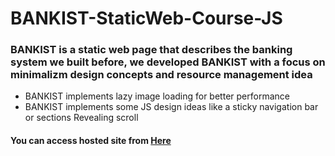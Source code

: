 # BANKIST-StaticWeb-Course-JS
### BANKIST is a static web page that describes the banking system we built before, we developed BANKIST with a focus on minimalizm design concepts  and resource management idea

- BANKIST implements lazy image loading for better performance 
- BANKIST implements some JS design ideas like a sticky navigation bar or sections Revealing scroll 

#### You can access hosted site from [Here](https://bankist-staticweb-manually-maes.netlify.app/)
